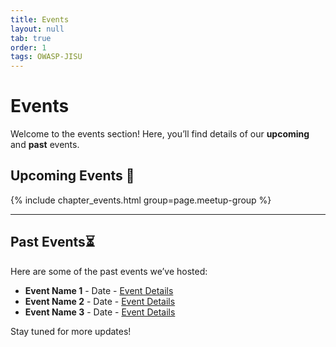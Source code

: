 ```yaml
---
title: Events
layout: null
tab: true
order: 1
tags: OWASP-JISU
---
```


# Events

Welcome to the events section! Here, you’ll find details of our **upcoming** and **past** events.

## Upcoming Events 🚀
{% include chapter_events.html group=page.meetup-group %}

---

## Past Events⏳  
Here are some of the past events we’ve hosted:

- **Event Name 1** - Date - [Event Details](#)  
- **Event Name 2** - Date - [Event Details](#)  
- **Event Name 3** - Date - [Event Details](#)  

Stay tuned for more updates!
